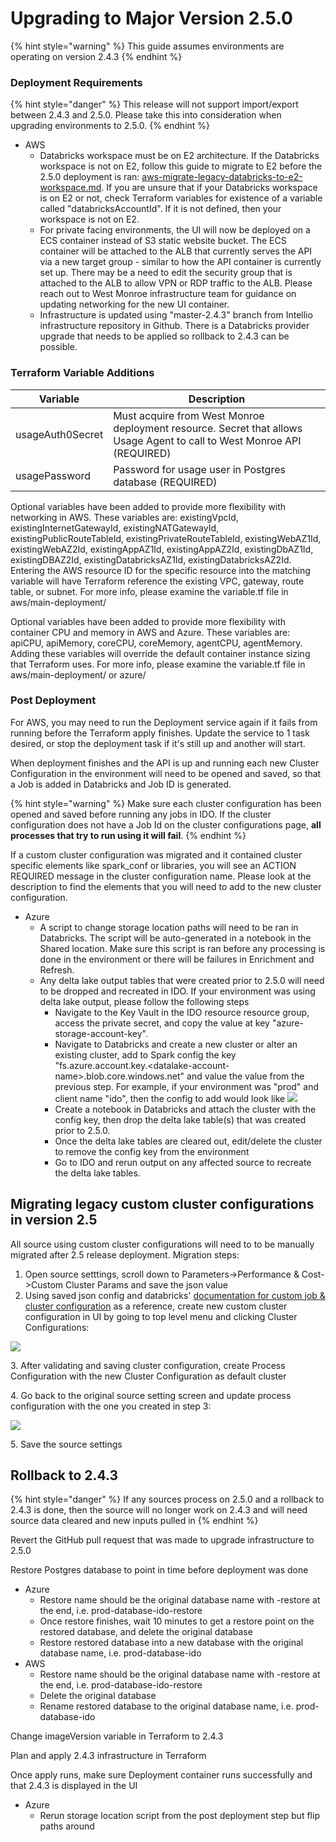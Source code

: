 # Upgrading to Major Version 2.5.0

{% hint style="warning" %}
This guide assumes environments are operating on version 2.4.3
{% endhint %}

### Deployment Requirements

{% hint style="danger" %}
This release will not support import/export between 2.4.3 and 2.5.0. Please take this into consideration when upgrading environments to 2.5.0.
{% endhint %}

* AWS
  * Databricks workspace must be on E2 architecture. If the Databricks workspace is not on E2, follow this guide to migrate to E2 before the 2.5.0 deployment is ran: [aws-migrate-legacy-databricks-to-e2-workspace.md](aws-migrate-legacy-databricks-to-e2-workspace.md "mention"). If you are unsure that if your Databricks workspace is on E2 or not, check Terraform variables for existence of a variable called "databricksAccountId". If it is not defined, then your workspace is not on E2.
  * For private facing environments, the UI will now be deployed on a ECS container instead of S3 static website bucket. The ECS container will be attached to the ALB that currently serves the API via a new target group - similar to how the API container is currently set up. There may be a need to edit the security group that is attached to the ALB to allow VPN or RDP traffic to the ALB. Please reach out to West Monroe infrastructure team for guidance on updating networking for the new UI container.
  * Infrastructure is updated using "master-2.4.3" branch from Intellio infrastructure repository in Github. There is a Databricks provider upgrade that needs to be applied so rollback to 2.4.3 can be possible.

### Terraform Variable Additions

| Variable         | Description                                                                                                             |
| ---------------- | ----------------------------------------------------------------------------------------------------------------------- |
| usageAuth0Secret | Must acquire from West Monroe deployment resource. Secret that allows Usage Agent to call to West Monroe API (REQUIRED) |
| usagePassword    | Password for usage user in Postgres database (REQUIRED)                                                                 |

Optional variables have been added to provide more flexibility with networking in AWS. These variables are: existingVpcId, existingInternetGatewayId, existingNATGatewayId, existingPublicRouteTableId, existingPrivateRouteTableId, existingWebAZ1Id, existingWebAZ2Id, existingAppAZ1Id, existingAppAZ2Id, existingDbAZ1Id, existingDBAZ2Id, existingDatabricksAZ1Id, existingDatabricksAZ2Id. Entering the AWS resource ID for the specific resource into the matching variable will have Terraform reference the existing VPC, gateway, route table, or subnet. For more info, please examine the variable.tf file in aws/main-deployment/

Optional variables have been added to provide more flexibility with container CPU and memory in AWS and Azure. These variables are: apiCPU, apiMemory, coreCPU, coreMemory, agentCPU, agentMemory. Adding these variables will override the default container instance sizing that Terraform uses. For more info, please examine the variable.tf file in aws/main-deployment/ or azure/

### Post Deployment

For AWS, you may need to run the Deployment service again if it fails from running before the Terraform apply finishes. Update the service to 1 task desired, or stop the deployment task if it's still up and another will start.

When deployment finishes and the API is up and running each new Cluster Configuration in the environment will need to be opened and saved, so that a Job is added in Databricks and Job ID is generated.

{% hint style="warning" %}
Make sure each cluster configuration has been opened and saved before running any jobs in IDO. If the cluster configuration does not have a Job Id on the cluster configurations page, **all processes that try to run using it will fail**.
{% endhint %}

If a custom cluster configuration was migrated and it contained cluster specific elements like spark\_conf or libraries, you will see an ACTION REQUIRED message in the cluster configuration name. Please look at the description to find the elements that you will need to add to the new cluster configuration.

* Azure
  * A script to change storage location paths will need to be ran in Databricks. The script will be auto-generated in a notebook in the Shared location. Make sure this script is ran before any processing is done in the environment or there will be failures in Enrichment and Refresh.
  * Any delta lake output tables that were created prior to 2.5.0 will need to be dropped and recreated in IDO. If your environment was using delta lake output, please follow the following steps
    * Navigate to the Key Vault in the IDO resource resource group, access the private secret, and copy the value at key "azure-storage-account-key".
    * Navigate to Databricks and create a new cluster or alter an existing cluster, add to Spark config the key "fs.azure.account.key.\<datalake-account-name>.blob.core.windows.net" and value the value from the previous step. For example, if your environment was "prod" and client name "ido", then the config to add would look like ![](<../../../.gitbook/assets/image (380) (1) (1).png>)
    * Create a notebook in Databricks and attach the cluster with the config key, then drop the delta lake table(s) that was created prior to 2.5.0.
    * Once the delta lake tables are cleared out, edit/delete the cluster to remove the config key from the environment
    * Go to IDO and rerun output on any affected source to recreate the delta lake tables.

## Migrating legacy custom cluster configurations in version 2.5

All source using custom cluster configurations will need to to be manually migrated after 2.5 release deployment. Migration steps:

1. Open source setttings, scroll down to Parameters->Performance & Cost->Custom Cluster Params and save the json value
2. &#x20;Using saved json config and databricks' [documentation for custom job & cluster configuration](https://docs.databricks.com/dev-tools/api/latest/jobs.html) as a reference, create new custom cluster configuration in UI by going to top level menu and clicking Cluster Configurations:

![](<../../../.gitbook/assets/image (375).png>)

3\. After validating and saving cluster configuration, create Process Configuration with the new Cluster Configuration as default cluster

4\. Go back to the original source setting screen and update process configuration with the one you  created in step 3:

![](<../../../.gitbook/assets/image (374).png>)

5\. Save the source settings

## Rollback to 2.4.3

{% hint style="danger" %}
If any sources process on 2.5.0 and a rollback to 2.4.3 is done, then the source will no longer work on 2.4.3 and will need source data cleared and new inputs pulled in
{% endhint %}

Revert the GitHub pull request that was made to upgrade infrastructure to 2.5.0

Restore Postgres database to point in time before deployment was done

* Azure
  * Restore name should be the original database name with -restore at the end, i.e. prod-database-ido-restore
  * Once restore finishes, wait 10 minutes to get a restore point on the restored database, and delete the original database
  * Restore restored database into a new database with the original database name, i.e. prod-database-ido
* AWS
  * Restore name should be the original database name with -restore at the end, i.e. prod-database-ido-restore
  * Delete the original database
  * Rename restored database to the original database name, i.e. prod-database-ido

Change imageVersion variable in Terraform to 2.4.3

Plan and apply 2.4.3 infrastructure in Terraform

Once apply runs, make sure Deployment container runs successfully and that 2.4.3 is displayed in the UI

* Azure
  * Rerun storage location script from the post deployment step but flip paths around&#x20;
